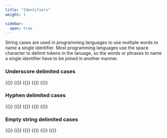 ```yaml
---
title: "Identifiers"
weight: 1

sidebar:
  open: true
---
```


String cases are used in programming languages to use multiple words to name a single identifier.  Most programming languages use the space character to delimit tokens in the lanuage, so the words or phrases to name a single identifier have to be joined in another manner.

### Underscore delimited cases

{{<cards>}}
    {{<card link="/cases/snake" title="snake_case">}}
    {{<card link="/cases/constant" title="CONSTANT_CASE">}}
    {{<card link="/cases/ada" title="Ada_Case">}}
{{</cards>}}

### Hyphen delimited cases

{{<cards>}}
    {{<card link="/cases/kebab" title="kebab-case">}}
    {{<card link="/cases/cobol" title="COBOL-CASE">}}
    {{<card link="/cases/train" title="Train-Case">}}
{{</cards>}}

### Empty string delimited cases

{{<cards>}}
    {{<card link="/cases/flat" title="flatcase">}}
    {{<card link="/cases/upperflat" title="UPPERFLATCASE">}}
    {{<card link="/cases/pascal" title="PascalCase">}}
    {{<card link="/cases/camel" title="camelCase">}}
{{</cards>}}
